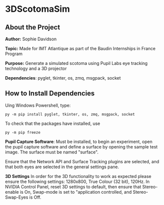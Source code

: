 # 3DScotomaSim

 <h2>About the Project </h2>
 
**Author:** Sophie Davidson 

**Topic:** Made for IMT Atlantique as part of the Baudin Internships in France Program

**Purpose:** Generate a simulated scotoma using Pupil Labs eye tracking technology and a 3D projector

**Dependencies**: pyglet, tkinter, os, zmq, msgpack, socket

 <h2>How to Install Dependencies </h2>
 
 Uing Windows Powershell, type:
 
  ```
  py -m pip install pyglet, tkinter, os, zmq, msgpack, socket
  ```

 
 To check that the packages have installed, use
 
 ``` 
 py -m pip freeze
 ```
 

**Pupil Capture Software**: Must be installed, to begin an experiment, open the pupil capture software and define a surface by opening the sample test image. The surface must be named "surface". 

Ensure that the Network API and Surface Tracking plugins are selected, and that both eyes are selected in the general settings pane. 


**3D Settings**
In order for the 3D functionality to work as expected please ensure the following settings:
1280x800, True Colour (32 bit), 120Hz. 
In NVIDIA  Control Panel, reset 3D settings to default, then ensure that Stereo-enable is On, Swap-mode is set to "application controlled, and Stereo-Swap-Eyes is Off. 


